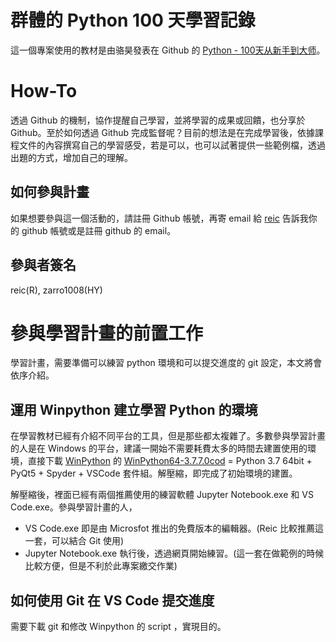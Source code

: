 # 群體的 Python 100 天學習記錄

這一個專案使用的教材是由骆昊發表在 Github 的 [Python - 100天从新手到大师](https://github.com/jackfrued/Python-100-Days)。

# How-To

透過 Github 的機制，協作提醒自己學習，並將學習的成果或回饋，也分享於 Github。至於如何透過 Github 完成監督呢？目前的想法是在完成學習後，依據課程文件的內容撰寫自己的學習感受，若是可以，也可以試著提供一些範例檔，透過出題的方式，增加自己的理解。

## 如何參與計畫

如果想要參與這一個活動的，請註冊 Github 帳號，再寄 email 給 [reic](mailto:reic.wang@gmail.com) 告訴我你的 github 帳號或是註冊 github 的 email。

## 參與者簽名

reic(R), zarro1008(HY)

# 參與學習計畫的前置工作

學習計畫，需要準備可以練習 python 環境和可以提交進度的 git 設定，本文將會依序介紹。

## 運用 Winpython 建立學習 Python 的環境

在學習教材已經有介紹不同平台的工具，但是那些都太複雜了。多數參與學習計畫的人是在 Windows 的平台，建議一開始不需要耗費太多的時間去建置使用的環境，直接下載 [WinPython](https://winpython.github.io/) 的 [WinPython64-3.7.7.0cod](https://github.com/winpython/winpython/releases/download/2.3.20200319/Winpython64-3.7.7.0cod.exe) = Python 3.7 64bit + PyQt5 + Spyder + VSCode 套件組。解壓縮，即完成了初始環境的建置。

解壓縮後，裡面已經有兩個推薦使用的練習軟體 Jupyter Notebook.exe 和 VS Code.exe。參與學習計畫的人，

* VS Code.exe 即是由 Microsfot 推出的免費版本的編輯器。(Reic 比較推薦這一套，可以結合 Git 使用)
* Jupyter Notebook.exe 執行後，透過網頁開始練習。(這一套在做範例的時候比較方便，但是不利於此專案繳交作業)

## 如何使用 Git 在 VS Code 提交進度

需要下載 git 和修改 Winpython 的 script ，實現目的。